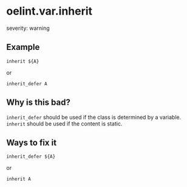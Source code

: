 # oelint.var.inherit

severity: warning

## Example

```
inherit ${A}
```

or

```
inherit_defer A
```

## Why is this bad?

``inherit_defer`` should be used if the class is determined by a variable.
``inherit`` should be used if the content is static.

## Ways to fix it

```
inherit_defer ${A}
```

or

```
inherit A
```